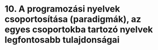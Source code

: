 # 10. A programozási nyelvek csoportosítása (paradigmák), az egyes csoportokba tartozó nyelvek legfontosabb tulajdonságai
